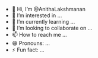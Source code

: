 - 👋 Hi, I’m @AnithaLakshmanan
- 👀 I’m interested in ...
- 🌱 I’m currently learning ...
- 💞️ I’m looking to collaborate on ...
- 📫 How to reach me ...
- 😄 Pronouns: ...
- ⚡ Fun fact: ...

<!---
AnithaLakshmanan/AnithaLakshmanan is a ✨ special ✨ repository because its `README.md` (this file) appears on your GitHub profile.
You can click the Preview link to take a look at your changes.
--->
